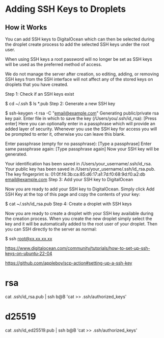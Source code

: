# Adding SSH Keys to Droplets

## How it Works

You can add SSH keys to DigitalOcean which can then be selected during the droplet create process to add the selected SSH keys under the root user.

When using SSH keys a root password will no longer be set as SSH keys will be used as the preferred method of access.

We do not manage the server after creation, so editing, adding, or removing SSH keys from the SSH interface will not affect any of the stored keys on droplets that you have created.

Step 1: Check if an SSH keys exist

$ cd ~/.ssh
$ ls *.pub
Step 2: Generate a new SSH key

$ ssh-keygen -t rsa -C "email@example.com"
Generating public/private rsa key pair.
Enter file in which to save the key (/Users/you/.ssh/id_rsa): [Press enter]
Here you can optionally enter in a passphrase which will provide an added layer of security. Whenever you use the SSH key for access you will be prompted to enter it, otherwise you can leave this blank.

Enter passphrase (empty for no passphrase): [Type a passphrase]
Enter same passphrase again: [Type passphrase again]
Now your SSH key will be generated.

Your identification has been saved in /Users/your_username/.ssh/id_rsa.
Your public key has been saved in /Users/your_username/.ssh/id_rsa.pub.
The key fingerprint is:
01:0f:f4:3b:ca:85:d6:17:a1:7d:f0:68:9d:f0:a2:db email@example.com
Step 3: Add your SSH key to DigitalOcean

Now you are ready to add your SSH key to DigitalOcean. Simply click Add SSH Key at the top of this page and copy the contents of your key:

$ cat ~/.ssh/id_rsa.pub
Step 4: Create a droplet with SSH keys

Now you are ready to create a droplet with your SSH key available during the creation process. When you create the new droplet simply select the key and it will be automatically added to the root user of your droplet. Then you can SSH directly to the server as normal:

$ ssh root@xx.xx.xx.xx


https://www.digitalocean.com/community/tutorials/how-to-set-up-ssh-keys-on-ubuntu-22-04

https://github.com/appleboy/scp-action#setting-up-a-ssh-key

# rsa
cat .ssh/id_rsa.pub | ssh b@B 'cat >> .ssh/authorized_keys'

# d25519
cat .ssh/id_ed25519.pub | ssh b@B 'cat >> .ssh/authorized_keys'

